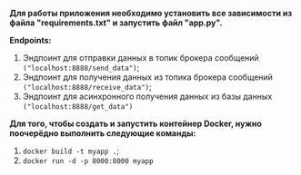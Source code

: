 **Для работы приложения необходимо установить все зависимости из файла "requirements.txt" и запустить файл "app.py".**

**Endpoints:**
1. Эндпоинт для отправки данных в топик брокера сообщений ```("localhost:8888/send_data")```;
2. Эндпоинт для получения данных из топика брокера сообщений ```("localhost:8888/receive_data")```;
3. Эндпоинт для асинхронного получения данных из базы данных ```("localhost:8888/get_data")```

**Для того, чтобы создать и запустить контейнер Docker, нужно поочерёдно выполнить следующие команды:**
1. ```docker build -t myapp .```;
2. ```docker run -d -p 8000:8000 myapp```
